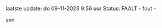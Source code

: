 laatste update: 
do 09-11-2023  9:56   uur 
Status: FAALT - fout - 
<div class="service R">svn</div>